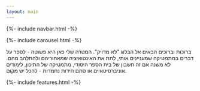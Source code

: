 ```yaml
---
layout: main
---
```

{%- include navbar.html -%}
<main role="main">
{%- include carousel.html -%}
<p class="text-right">
ברוכות וברוכים הבאים אל הבלוג "לא מדויק". המטרה שלי כאן היא פשוטה - לספר על דברים במתמטיקה שמעניינים אותי, לתת את האינטואיציה שמאחוריהם ולהתלהב מהם. לא משנה אם זה חשבון של בית הספר היסודי, מתמטיקה של התיכון, לימודים אוניברסיטאיים או סתם חידות נחמדות - להכל יש מקום.
</p>
{%- include features.html -%} 
</main>